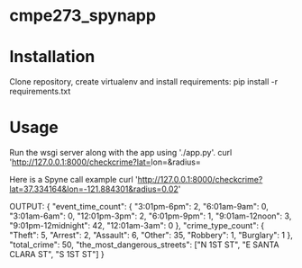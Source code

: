 # cmpe273_spynapp

Installation
============
  Clone repository, create virtualenv and install requirements:
  pip install -r requirements.txt

Usage
=====
  Run the wsgi server along with the app using './app.py'.
  curl 'http://127.0.0.1:8000/checkcrime?lat=<latitude value>lon=<longitude value>&radius=<radius value>

  Here is a Spyne call example
  curl 'http://127.0.0.1:8000/checkcrime?lat=37.334164&lon=-121.884301&radius=0.02'

  OUTPUT:
  {
	"event_time_count": {
		"3:01pm-6pm": 2,
		"6:01am-9am": 0,
		"3:01am-6am": 0,
		"12:01pm-3pm": 2,
		"6:01pm-9pm": 1,
		"9:01am-12noon": 3,
		"9:01pm-12midnight": 42,
		"12:01am-3am": 0
	},
	"crime_type_count": {
		"Theft": 5,
		"Arrest": 2,
		"Assault": 6,
		"Other": 35,
		"Robbery": 1,
		"Burglary": 1
	},
	"total_crime": 50,
	"the_most_dangerous_streets": ["N 1ST ST", "E SANTA CLARA ST", "S 1ST ST"]
  }
